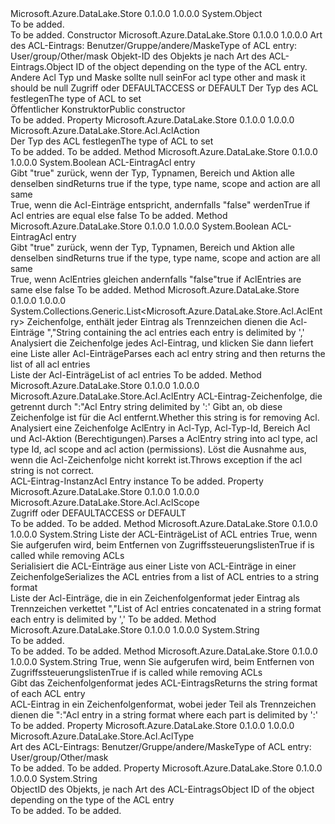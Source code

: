 <Type Name="AclEntry" FullName="Microsoft.Azure.DataLake.Store.Acl.AclEntry">
  <TypeSignature Language="C#" Value="public class AclEntry" />
  <TypeSignature Language="ILAsm" Value=".class public auto ansi beforefieldinit AclEntry extends System.Object" />
  <TypeSignature Language="DocId" Value="T:Microsoft.Azure.DataLake.Store.Acl.AclEntry" />
  <TypeSignature Language="VB.NET" Value="Public Class AclEntry" />
  <TypeSignature Language="F#" Value="type AclEntry = class" />
  <AssemblyInfo>
    <AssemblyName>Microsoft.Azure.DataLake.Store</AssemblyName>
    <AssemblyVersion>0.1.0.0</AssemblyVersion>
    <AssemblyVersion>1.0.0.0</AssemblyVersion>
  </AssemblyInfo>
  <Base>
    <BaseTypeName>System.Object</BaseTypeName>
  </Base>
  <Interfaces />
  <Docs>
    <summary>To be added.</summary>
    <remarks>To be added.</remarks>
  </Docs>
  <Members>
    <Member MemberName=".ctor">
      <MemberSignature Language="C#" Value="public AclEntry (Microsoft.Azure.DataLake.Store.Acl.AclType type, string userOrGroupId, Microsoft.Azure.DataLake.Store.Acl.AclScope scope, Microsoft.Azure.DataLake.Store.Acl.AclAction action);" />
      <MemberSignature Language="ILAsm" Value=".method public hidebysig specialname rtspecialname instance void .ctor(valuetype Microsoft.Azure.DataLake.Store.Acl.AclType type, string userOrGroupId, valuetype Microsoft.Azure.DataLake.Store.Acl.AclScope scope, valuetype Microsoft.Azure.DataLake.Store.Acl.AclAction action) cil managed" />
      <MemberSignature Language="DocId" Value="M:Microsoft.Azure.DataLake.Store.Acl.AclEntry.#ctor(Microsoft.Azure.DataLake.Store.Acl.AclType,System.String,Microsoft.Azure.DataLake.Store.Acl.AclScope,Microsoft.Azure.DataLake.Store.Acl.AclAction)" />
      <MemberSignature Language="VB.NET" Value="Public Sub New (type As AclType, userOrGroupId As String, scope As AclScope, action As AclAction)" />
      <MemberSignature Language="F#" Value="new Microsoft.Azure.DataLake.Store.Acl.AclEntry : Microsoft.Azure.DataLake.Store.Acl.AclType * string * Microsoft.Azure.DataLake.Store.Acl.AclScope * Microsoft.Azure.DataLake.Store.Acl.AclAction -&gt; Microsoft.Azure.DataLake.Store.Acl.AclEntry" Usage="new Microsoft.Azure.DataLake.Store.Acl.AclEntry (type, userOrGroupId, scope, action)" />
      <MemberType>Constructor</MemberType>
      <AssemblyInfo>
        <AssemblyName>Microsoft.Azure.DataLake.Store</AssemblyName>
        <AssemblyVersion>0.1.0.0</AssemblyVersion>
        <AssemblyVersion>1.0.0.0</AssemblyVersion>
      </AssemblyInfo>
      <Parameters>
        <Parameter Name="type" Type="Microsoft.Azure.DataLake.Store.Acl.AclType" />
        <Parameter Name="userOrGroupId" Type="System.String" />
        <Parameter Name="scope" Type="Microsoft.Azure.DataLake.Store.Acl.AclScope" />
        <Parameter Name="action" Type="Microsoft.Azure.DataLake.Store.Acl.AclAction" />
      </Parameters>
      <Docs>
        <param name="type"><span data-ttu-id="07ca3-101">Art des ACL-Eintrags: Benutzer/Gruppe/andere/Maske</span><span class="sxs-lookup"><span data-stu-id="07ca3-101">Type of ACL entry: User/group/Other/mask</span></span></param>
        <param name="userOrGroupId"><span data-ttu-id="07ca3-102">Objekt-ID des Objekts je nach Art des ACL-Eintrags.</span><span class="sxs-lookup"><span data-stu-id="07ca3-102">Object ID of the object depending on the type of the ACL entry.</span></span> <span data-ttu-id="07ca3-103">Andere Acl Typ und Maske sollte null sein</span><span class="sxs-lookup"><span data-stu-id="07ca3-103">For acl type other and mask it should be null</span></span></param>
        <param name="scope"><span data-ttu-id="07ca3-104">Zugriff oder DEFAULT</span><span class="sxs-lookup"><span data-stu-id="07ca3-104">ACCESS or DEFAULT</span></span></param>
        <param name="action"><span data-ttu-id="07ca3-105">Der Typ des ACL festlegen</span><span class="sxs-lookup"><span data-stu-id="07ca3-105">The type of ACL to set</span></span></param>
        <summary>
            <span data-ttu-id="07ca3-106">Öffentlicher Konstruktor</span><span class="sxs-lookup"><span data-stu-id="07ca3-106">Public constructor</span></span>
            </summary>
        <remarks>To be added.</remarks>
      </Docs>
    </Member>
    <Member MemberName="Action">
      <MemberSignature Language="C#" Value="public Microsoft.Azure.DataLake.Store.Acl.AclAction Action { get; }" />
      <MemberSignature Language="ILAsm" Value=".property instance valuetype Microsoft.Azure.DataLake.Store.Acl.AclAction Action" />
      <MemberSignature Language="DocId" Value="P:Microsoft.Azure.DataLake.Store.Acl.AclEntry.Action" />
      <MemberSignature Language="VB.NET" Value="Public ReadOnly Property Action As AclAction" />
      <MemberSignature Language="F#" Value="member this.Action : Microsoft.Azure.DataLake.Store.Acl.AclAction" Usage="Microsoft.Azure.DataLake.Store.Acl.AclEntry.Action" />
      <MemberType>Property</MemberType>
      <AssemblyInfo>
        <AssemblyName>Microsoft.Azure.DataLake.Store</AssemblyName>
        <AssemblyVersion>0.1.0.0</AssemblyVersion>
        <AssemblyVersion>1.0.0.0</AssemblyVersion>
      </AssemblyInfo>
      <ReturnValue>
        <ReturnType>Microsoft.Azure.DataLake.Store.Acl.AclAction</ReturnType>
      </ReturnValue>
      <Docs>
        <summary>
            <span data-ttu-id="07ca3-107">Der Typ des ACL festlegen</span><span class="sxs-lookup"><span data-stu-id="07ca3-107">The type of ACL to set</span></span>
            </summary>
        <value>To be added.</value>
        <remarks>To be added.</remarks>
      </Docs>
    </Member>
    <Member MemberName="Equals">
      <MemberSignature Language="C#" Value="public bool Equals (Microsoft.Azure.DataLake.Store.Acl.AclEntry entry);" />
      <MemberSignature Language="ILAsm" Value=".method public hidebysig instance bool Equals(class Microsoft.Azure.DataLake.Store.Acl.AclEntry entry) cil managed" />
      <MemberSignature Language="DocId" Value="M:Microsoft.Azure.DataLake.Store.Acl.AclEntry.Equals(Microsoft.Azure.DataLake.Store.Acl.AclEntry)" />
      <MemberSignature Language="VB.NET" Value="Public Function Equals (entry As AclEntry) As Boolean" />
      <MemberSignature Language="F#" Value="override this.Equals : Microsoft.Azure.DataLake.Store.Acl.AclEntry -&gt; bool" Usage="aclEntry.Equals entry" />
      <MemberType>Method</MemberType>
      <AssemblyInfo>
        <AssemblyName>Microsoft.Azure.DataLake.Store</AssemblyName>
        <AssemblyVersion>0.1.0.0</AssemblyVersion>
        <AssemblyVersion>1.0.0.0</AssemblyVersion>
      </AssemblyInfo>
      <ReturnValue>
        <ReturnType>System.Boolean</ReturnType>
      </ReturnValue>
      <Parameters>
        <Parameter Name="entry" Type="Microsoft.Azure.DataLake.Store.Acl.AclEntry" />
      </Parameters>
      <Docs>
        <param name="entry"><span data-ttu-id="07ca3-108">ACL-Eintrag</span><span class="sxs-lookup"><span data-stu-id="07ca3-108">Acl entry</span></span></param>
        <summary>
            <span data-ttu-id="07ca3-109">Gibt "true" zurück, wenn der Typ, Typnamen, Bereich und Aktion alle denselben sind</span><span class="sxs-lookup"><span data-stu-id="07ca3-109">Returns true if the type, type name, scope and action are all same</span></span>
            </summary>
        <returns><span data-ttu-id="07ca3-110">True, wenn die Acl-Einträge entspricht, andernfalls "false" werden</span><span class="sxs-lookup"><span data-stu-id="07ca3-110">True if Acl entries are equal else false</span></span></returns>
        <remarks>To be added.</remarks>
      </Docs>
    </Member>
    <Member MemberName="Equals">
      <MemberSignature Language="C#" Value="public override bool Equals (object obj);" />
      <MemberSignature Language="ILAsm" Value=".method public hidebysig virtual instance bool Equals(object obj) cil managed" />
      <MemberSignature Language="DocId" Value="M:Microsoft.Azure.DataLake.Store.Acl.AclEntry.Equals(System.Object)" />
      <MemberSignature Language="VB.NET" Value="Public Overrides Function Equals (obj As Object) As Boolean" />
      <MemberSignature Language="F#" Value="override this.Equals : obj -&gt; bool" Usage="aclEntry.Equals obj" />
      <MemberType>Method</MemberType>
      <AssemblyInfo>
        <AssemblyName>Microsoft.Azure.DataLake.Store</AssemblyName>
        <AssemblyVersion>0.1.0.0</AssemblyVersion>
        <AssemblyVersion>1.0.0.0</AssemblyVersion>
      </AssemblyInfo>
      <ReturnValue>
        <ReturnType>System.Boolean</ReturnType>
      </ReturnValue>
      <Parameters>
        <Parameter Name="obj" Type="System.Object" />
      </Parameters>
      <Docs>
        <param name="obj"><span data-ttu-id="07ca3-111">ACL-Eintrag</span><span class="sxs-lookup"><span data-stu-id="07ca3-111">Acl entry</span></span></param>
        <summary>
            <span data-ttu-id="07ca3-112">Gibt "true" zurück, wenn der Typ, Typnamen, Bereich und Aktion alle denselben sind</span><span class="sxs-lookup"><span data-stu-id="07ca3-112">Returns true if the type, type name, scope and action are all same</span></span>
            </summary>
        <returns><span data-ttu-id="07ca3-113">True, wenn AclEntries gleichen andernfalls "false"</span><span class="sxs-lookup"><span data-stu-id="07ca3-113">true if AclEntries are same else false</span></span></returns>
        <remarks>To be added.</remarks>
      </Docs>
    </Member>
    <Member MemberName="ParseAclEntriesString">
      <MemberSignature Language="C#" Value="public static System.Collections.Generic.List&lt;Microsoft.Azure.DataLake.Store.Acl.AclEntry&gt; ParseAclEntriesString (string aclEntries);" />
      <MemberSignature Language="ILAsm" Value=".method public static hidebysig class System.Collections.Generic.List`1&lt;class Microsoft.Azure.DataLake.Store.Acl.AclEntry&gt; ParseAclEntriesString(string aclEntries) cil managed" />
      <MemberSignature Language="DocId" Value="M:Microsoft.Azure.DataLake.Store.Acl.AclEntry.ParseAclEntriesString(System.String)" />
      <MemberSignature Language="VB.NET" Value="Public Shared Function ParseAclEntriesString (aclEntries As String) As List(Of AclEntry)" />
      <MemberSignature Language="F#" Value="static member ParseAclEntriesString : string -&gt; System.Collections.Generic.List&lt;Microsoft.Azure.DataLake.Store.Acl.AclEntry&gt;" Usage="Microsoft.Azure.DataLake.Store.Acl.AclEntry.ParseAclEntriesString aclEntries" />
      <MemberType>Method</MemberType>
      <AssemblyInfo>
        <AssemblyName>Microsoft.Azure.DataLake.Store</AssemblyName>
        <AssemblyVersion>0.1.0.0</AssemblyVersion>
        <AssemblyVersion>1.0.0.0</AssemblyVersion>
      </AssemblyInfo>
      <ReturnValue>
        <ReturnType>System.Collections.Generic.List&lt;Microsoft.Azure.DataLake.Store.Acl.AclEntry&gt;</ReturnType>
      </ReturnValue>
      <Parameters>
        <Parameter Name="aclEntries" Type="System.String" />
      </Parameters>
      <Docs>
        <param name="aclEntries"><span data-ttu-id="07ca3-114">Zeichenfolge, enthält jeder Eintrag als Trennzeichen dienen die Acl-Einträge ","</span><span class="sxs-lookup"><span data-stu-id="07ca3-114">String containing the acl entries each entry is delimited by ','</span></span></param>
        <summary>
            <span data-ttu-id="07ca3-115">Analysiert die Zeichenfolge jedes Acl-Eintrag, und klicken Sie dann liefert eine Liste aller Acl-Einträge</span><span class="sxs-lookup"><span data-stu-id="07ca3-115">Parses each acl entry string and then returns the list of all acl entries</span></span>
            </summary>
        <returns><span data-ttu-id="07ca3-116">Liste der Acl-Einträge</span><span class="sxs-lookup"><span data-stu-id="07ca3-116">List of acl entries</span></span></returns>
        <remarks>To be added.</remarks>
      </Docs>
    </Member>
    <Member MemberName="ParseAclEntryString">
      <MemberSignature Language="C#" Value="public static Microsoft.Azure.DataLake.Store.Acl.AclEntry ParseAclEntryString (string aclEntry, bool removeAcl);" />
      <MemberSignature Language="ILAsm" Value=".method public static hidebysig class Microsoft.Azure.DataLake.Store.Acl.AclEntry ParseAclEntryString(string aclEntry, bool removeAcl) cil managed" />
      <MemberSignature Language="DocId" Value="M:Microsoft.Azure.DataLake.Store.Acl.AclEntry.ParseAclEntryString(System.String,System.Boolean)" />
      <MemberSignature Language="F#" Value="static member ParseAclEntryString : string * bool -&gt; Microsoft.Azure.DataLake.Store.Acl.AclEntry" Usage="Microsoft.Azure.DataLake.Store.Acl.AclEntry.ParseAclEntryString (aclEntry, removeAcl)" />
      <MemberType>Method</MemberType>
      <AssemblyInfo>
        <AssemblyName>Microsoft.Azure.DataLake.Store</AssemblyName>
        <AssemblyVersion>0.1.0.0</AssemblyVersion>
        <AssemblyVersion>1.0.0.0</AssemblyVersion>
      </AssemblyInfo>
      <ReturnValue>
        <ReturnType>Microsoft.Azure.DataLake.Store.Acl.AclEntry</ReturnType>
      </ReturnValue>
      <Parameters>
        <Parameter Name="aclEntry" Type="System.String" />
        <Parameter Name="removeAcl" Type="System.Boolean" />
      </Parameters>
      <Docs>
        <param name="aclEntry"><span data-ttu-id="07ca3-117">ACL-Eintrag-Zeichenfolge, die getrennt durch ":"</span><span class="sxs-lookup"><span data-stu-id="07ca3-117">Acl Entry string delimited by ':'</span></span></param>
        <param name="removeAcl"><span data-ttu-id="07ca3-118">Gibt an, ob diese Zeichenfolge ist für die Acl entfernt.</span><span class="sxs-lookup"><span data-stu-id="07ca3-118">Whether this string is for removing Acl.</span></span></param>
        <summary>
            <span data-ttu-id="07ca3-119">Analysiert eine Zeichenfolge AclEntry in Acl-Typ, Acl-Typ-Id, Bereich Acl und Acl-Aktion (Berechtigungen).</span><span class="sxs-lookup"><span data-stu-id="07ca3-119">Parses a AclEntry string into acl type, acl type Id, acl scope and acl action (permissions).</span></span>
            <span data-ttu-id="07ca3-120">Löst die Ausnahme aus, wenn die Acl-Zeichenfolge nicht korrekt ist.</span><span class="sxs-lookup"><span data-stu-id="07ca3-120">Throws exception if the acl string is not correct.</span></span>
            </summary>
        <returns><span data-ttu-id="07ca3-121">ACL-Eintrag-Instanz</span><span class="sxs-lookup"><span data-stu-id="07ca3-121">Acl Entry instance</span></span></returns>
        <remarks>To be added.</remarks>
      </Docs>
    </Member>
    <Member MemberName="Scope">
      <MemberSignature Language="C#" Value="public Microsoft.Azure.DataLake.Store.Acl.AclScope Scope { get; }" />
      <MemberSignature Language="ILAsm" Value=".property instance valuetype Microsoft.Azure.DataLake.Store.Acl.AclScope Scope" />
      <MemberSignature Language="DocId" Value="P:Microsoft.Azure.DataLake.Store.Acl.AclEntry.Scope" />
      <MemberSignature Language="VB.NET" Value="Public ReadOnly Property Scope As AclScope" />
      <MemberSignature Language="F#" Value="member this.Scope : Microsoft.Azure.DataLake.Store.Acl.AclScope" Usage="Microsoft.Azure.DataLake.Store.Acl.AclEntry.Scope" />
      <MemberType>Property</MemberType>
      <AssemblyInfo>
        <AssemblyName>Microsoft.Azure.DataLake.Store</AssemblyName>
        <AssemblyVersion>0.1.0.0</AssemblyVersion>
        <AssemblyVersion>1.0.0.0</AssemblyVersion>
      </AssemblyInfo>
      <ReturnValue>
        <ReturnType>Microsoft.Azure.DataLake.Store.Acl.AclScope</ReturnType>
      </ReturnValue>
      <Docs>
        <summary>
            <span data-ttu-id="07ca3-122">Zugriff oder DEFAULT</span><span class="sxs-lookup"><span data-stu-id="07ca3-122">ACCESS or DEFAULT</span></span>
            </summary>
        <value>To be added.</value>
        <remarks>To be added.</remarks>
      </Docs>
    </Member>
    <Member MemberName="SerializeAcl">
      <MemberSignature Language="C#" Value="public static string SerializeAcl (System.Collections.Generic.List&lt;Microsoft.Azure.DataLake.Store.Acl.AclEntry&gt; aclList, bool removeAcl);" />
      <MemberSignature Language="ILAsm" Value=".method public static hidebysig string SerializeAcl(class System.Collections.Generic.List`1&lt;class Microsoft.Azure.DataLake.Store.Acl.AclEntry&gt; aclList, bool removeAcl) cil managed" />
      <MemberSignature Language="DocId" Value="M:Microsoft.Azure.DataLake.Store.Acl.AclEntry.SerializeAcl(System.Collections.Generic.List{Microsoft.Azure.DataLake.Store.Acl.AclEntry},System.Boolean)" />
      <MemberSignature Language="VB.NET" Value="Public Shared Function SerializeAcl (aclList As List(Of AclEntry), removeAcl As Boolean) As String" />
      <MemberSignature Language="F#" Value="static member SerializeAcl : System.Collections.Generic.List&lt;Microsoft.Azure.DataLake.Store.Acl.AclEntry&gt; * bool -&gt; string" Usage="Microsoft.Azure.DataLake.Store.Acl.AclEntry.SerializeAcl (aclList, removeAcl)" />
      <MemberType>Method</MemberType>
      <AssemblyInfo>
        <AssemblyName>Microsoft.Azure.DataLake.Store</AssemblyName>
        <AssemblyVersion>0.1.0.0</AssemblyVersion>
        <AssemblyVersion>1.0.0.0</AssemblyVersion>
      </AssemblyInfo>
      <ReturnValue>
        <ReturnType>System.String</ReturnType>
      </ReturnValue>
      <Parameters>
        <Parameter Name="aclList" Type="System.Collections.Generic.List&lt;Microsoft.Azure.DataLake.Store.Acl.AclEntry&gt;" />
        <Parameter Name="removeAcl" Type="System.Boolean" />
      </Parameters>
      <Docs>
        <param name="aclList"><span data-ttu-id="07ca3-123">Liste der ACL-Einträge</span><span class="sxs-lookup"><span data-stu-id="07ca3-123">List of ACL entries</span></span></param>
        <param name="removeAcl"><span data-ttu-id="07ca3-124">True, wenn Sie aufgerufen wird, beim Entfernen von Zugriffssteuerungslisten</span><span class="sxs-lookup"><span data-stu-id="07ca3-124">True if is called while removing ACLs</span></span></param>
        <summary>
            <span data-ttu-id="07ca3-125">Serialisiert die ACL-Einträge aus einer Liste von ACL-Einträge in einer Zeichenfolge</span><span class="sxs-lookup"><span data-stu-id="07ca3-125">Serializes the ACL entries from a list of ACL entries to a string format</span></span>
            </summary>
        <returns><span data-ttu-id="07ca3-126">Liste der Acl-Einträge, die in ein Zeichenfolgenformat jeder Eintrag als Trennzeichen verkettet ","</span><span class="sxs-lookup"><span data-stu-id="07ca3-126">List of Acl entries concatenated in a string format each entry is delimited by ','</span></span></returns>
        <remarks>To be added.</remarks>
      </Docs>
    </Member>
    <Member MemberName="ToString">
      <MemberSignature Language="C#" Value="public override string ToString ();" />
      <MemberSignature Language="ILAsm" Value=".method public hidebysig virtual instance string ToString() cil managed" />
      <MemberSignature Language="DocId" Value="M:Microsoft.Azure.DataLake.Store.Acl.AclEntry.ToString" />
      <MemberSignature Language="VB.NET" Value="Public Overrides Function ToString () As String" />
      <MemberSignature Language="F#" Value="override this.ToString : unit -&gt; string" Usage="aclEntry.ToString " />
      <MemberType>Method</MemberType>
      <AssemblyInfo>
        <AssemblyName>Microsoft.Azure.DataLake.Store</AssemblyName>
        <AssemblyVersion>0.1.0.0</AssemblyVersion>
        <AssemblyVersion>1.0.0.0</AssemblyVersion>
      </AssemblyInfo>
      <ReturnValue>
        <ReturnType>System.String</ReturnType>
      </ReturnValue>
      <Parameters />
      <Docs>
        <summary>To be added.</summary>
        <returns>To be added.</returns>
        <remarks>To be added.</remarks>
      </Docs>
    </Member>
    <Member MemberName="ToString">
      <MemberSignature Language="C#" Value="public string ToString (bool removeAcl);" />
      <MemberSignature Language="ILAsm" Value=".method public hidebysig instance string ToString(bool removeAcl) cil managed" />
      <MemberSignature Language="DocId" Value="M:Microsoft.Azure.DataLake.Store.Acl.AclEntry.ToString(System.Boolean)" />
      <MemberSignature Language="VB.NET" Value="Public Function ToString (removeAcl As Boolean) As String" />
      <MemberSignature Language="F#" Value="override this.ToString : bool -&gt; string" Usage="aclEntry.ToString removeAcl" />
      <MemberType>Method</MemberType>
      <AssemblyInfo>
        <AssemblyName>Microsoft.Azure.DataLake.Store</AssemblyName>
        <AssemblyVersion>0.1.0.0</AssemblyVersion>
        <AssemblyVersion>1.0.0.0</AssemblyVersion>
      </AssemblyInfo>
      <ReturnValue>
        <ReturnType>System.String</ReturnType>
      </ReturnValue>
      <Parameters>
        <Parameter Name="removeAcl" Type="System.Boolean" />
      </Parameters>
      <Docs>
        <param name="removeAcl"><span data-ttu-id="07ca3-127">True, wenn Sie aufgerufen wird, beim Entfernen von Zugriffssteuerungslisten</span><span class="sxs-lookup"><span data-stu-id="07ca3-127">True if is called while removing ACLs</span></span></param>
        <summary>
            <span data-ttu-id="07ca3-128">Gibt das Zeichenfolgenformat jedes ACL-Eintrags</span><span class="sxs-lookup"><span data-stu-id="07ca3-128">Returns the string format of each ACL entry</span></span>
            </summary>
        <returns><span data-ttu-id="07ca3-129">ACL-Eintrag in ein Zeichenfolgenformat, wobei jeder Teil als Trennzeichen dienen die ":"</span><span class="sxs-lookup"><span data-stu-id="07ca3-129">Acl entry in a string format where each part is delimited by ':'</span></span></returns>
        <remarks>To be added.</remarks>
      </Docs>
    </Member>
    <Member MemberName="Type">
      <MemberSignature Language="C#" Value="public Microsoft.Azure.DataLake.Store.Acl.AclType Type { get; }" />
      <MemberSignature Language="ILAsm" Value=".property instance valuetype Microsoft.Azure.DataLake.Store.Acl.AclType Type" />
      <MemberSignature Language="DocId" Value="P:Microsoft.Azure.DataLake.Store.Acl.AclEntry.Type" />
      <MemberSignature Language="VB.NET" Value="Public ReadOnly Property Type As AclType" />
      <MemberSignature Language="F#" Value="member this.Type : Microsoft.Azure.DataLake.Store.Acl.AclType" Usage="Microsoft.Azure.DataLake.Store.Acl.AclEntry.Type" />
      <MemberType>Property</MemberType>
      <AssemblyInfo>
        <AssemblyName>Microsoft.Azure.DataLake.Store</AssemblyName>
        <AssemblyVersion>0.1.0.0</AssemblyVersion>
        <AssemblyVersion>1.0.0.0</AssemblyVersion>
      </AssemblyInfo>
      <ReturnValue>
        <ReturnType>Microsoft.Azure.DataLake.Store.Acl.AclType</ReturnType>
      </ReturnValue>
      <Docs>
        <summary>
            <span data-ttu-id="07ca3-130">Art des ACL-Eintrags: Benutzer/Gruppe/andere/Maske</span><span class="sxs-lookup"><span data-stu-id="07ca3-130">Type of ACL entry: User/group/Other/mask</span></span>
            </summary>
        <value>To be added.</value>
        <remarks>To be added.</remarks>
      </Docs>
    </Member>
    <Member MemberName="UserOrGroupId">
      <MemberSignature Language="C#" Value="public string UserOrGroupId { get; }" />
      <MemberSignature Language="ILAsm" Value=".property instance string UserOrGroupId" />
      <MemberSignature Language="DocId" Value="P:Microsoft.Azure.DataLake.Store.Acl.AclEntry.UserOrGroupId" />
      <MemberSignature Language="VB.NET" Value="Public ReadOnly Property UserOrGroupId As String" />
      <MemberSignature Language="F#" Value="member this.UserOrGroupId : string" Usage="Microsoft.Azure.DataLake.Store.Acl.AclEntry.UserOrGroupId" />
      <MemberType>Property</MemberType>
      <AssemblyInfo>
        <AssemblyName>Microsoft.Azure.DataLake.Store</AssemblyName>
        <AssemblyVersion>0.1.0.0</AssemblyVersion>
        <AssemblyVersion>1.0.0.0</AssemblyVersion>
      </AssemblyInfo>
      <ReturnValue>
        <ReturnType>System.String</ReturnType>
      </ReturnValue>
      <Docs>
        <summary>
            <span data-ttu-id="07ca3-131">ObjectID des Objekts, je nach Art des ACL-Eintrags</span><span class="sxs-lookup"><span data-stu-id="07ca3-131">Object ID of the object depending on the type of the ACL entry</span></span>
            </summary>
        <value>To be added.</value>
        <remarks>To be added.</remarks>
      </Docs>
    </Member>
  </Members>
</Type>